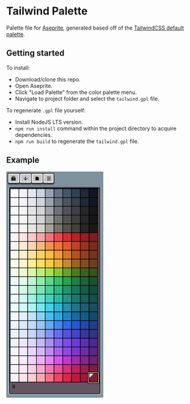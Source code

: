 # Tailwind Palette

Palette file for [Aseprite](https://www.aseprite.org/), generated based off of the [TailwindCSS default palette](https://tailwindcss.com/docs/customizing-colors#default-color-palette).

## Getting started

To install:

- Download/clone this repo.
- Open Aseprite.
- Click "Load Palette" from the color palette menu.
- Navigate to project folder and select the `tailwind.gpl` file.

To regenerate `.gpl` file yourself:

- Install NodeJS LTS version.
- `npm run install` command within the project directory to acquire dependencies.
- `npm run build` to regenerate the `tailwind.gpl` file.

## Example

![Example palette in Aseprite](example.png)
